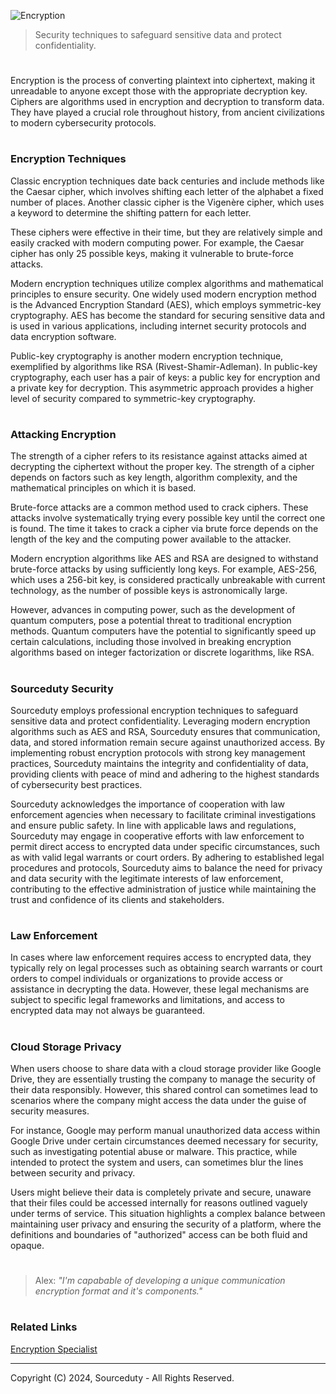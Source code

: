 ![Encryption](https://github.com/sourceduty/Encryption/assets/123030236/1f5e76e5-63ef-4953-bcff-62f93ebaf3dc)

> Security techniques to safeguard sensitive data and protect confidentiality.

#

Encryption is the process of converting plaintext into ciphertext, making it unreadable to anyone except those with the appropriate decryption key. Ciphers are algorithms used in encryption and decryption to transform data. They have played a crucial role throughout history, from ancient civilizations to modern cybersecurity protocols.

#
### Encryption Techniques

Classic encryption techniques date back centuries and include methods like the Caesar cipher, which involves shifting each letter of the alphabet a fixed number of places. Another classic cipher is the Vigenère cipher, which uses a keyword to determine the shifting pattern for each letter.

These ciphers were effective in their time, but they are relatively simple and easily cracked with modern computing power. For example, the Caesar cipher has only 25 possible keys, making it vulnerable to brute-force attacks.

Modern encryption techniques utilize complex algorithms and mathematical principles to ensure security. One widely used modern encryption method is the Advanced Encryption Standard (AES), which employs symmetric-key cryptography. AES has become the standard for securing sensitive data and is used in various applications, including internet security protocols and data encryption software.

Public-key cryptography is another modern encryption technique, exemplified by algorithms like RSA (Rivest-Shamir-Adleman). In public-key cryptography, each user has a pair of keys: a public key for encryption and a private key for decryption. This asymmetric approach provides a higher level of security compared to symmetric-key cryptography.

#
### Attacking Encryption

The strength of a cipher refers to its resistance against attacks aimed at decrypting the ciphertext without the proper key. The strength of a cipher depends on factors such as key length, algorithm complexity, and the mathematical principles on which it is based.

Brute-force attacks are a common method used to crack ciphers. These attacks involve systematically trying every possible key until the correct one is found. The time it takes to crack a cipher via brute force depends on the length of the key and the computing power available to the attacker.

Modern encryption algorithms like AES and RSA are designed to withstand brute-force attacks by using sufficiently long keys. For example, AES-256, which uses a 256-bit key, is considered practically unbreakable with current technology, as the number of possible keys is astronomically large.

However, advances in computing power, such as the development of quantum computers, pose a potential threat to traditional encryption methods. Quantum computers have the potential to significantly speed up certain calculations, including those involved in breaking encryption algorithms based on integer factorization or discrete logarithms, like RSA.

#
### Sourceduty Security

Sourceduty employs professional encryption techniques to safeguard sensitive data and protect confidentiality. Leveraging modern encryption algorithms such as AES and RSA, Sourceduty ensures that communication, data, and stored information remain secure against unauthorized access. By implementing robust encryption protocols with strong key management practices, Sourceduty maintains the integrity and confidentiality of data, providing clients with peace of mind and adhering to the highest standards of cybersecurity best practices.

Sourceduty acknowledges the importance of cooperation with law enforcement agencies when necessary to facilitate criminal investigations and ensure public safety. In line with applicable laws and regulations, Sourceduty may engage in cooperative efforts with law enforcement to permit direct access to encrypted data under specific circumstances, such as with valid legal warrants or court orders. By adhering to established legal procedures and protocols, Sourceduty aims to balance the need for privacy and data security with the legitimate interests of law enforcement, contributing to the effective administration of justice while maintaining the trust and confidence of its clients and stakeholders.

#
### Law Enforcement

In cases where law enforcement requires access to encrypted data, they typically rely on legal processes such as obtaining search warrants or court orders to compel individuals or organizations to provide access or assistance in decrypting the data. However, these legal mechanisms are subject to specific legal frameworks and limitations, and access to encrypted data may not always be guaranteed.

#
### Cloud Storage Privacy

When users choose to share data with a cloud storage provider like Google Drive, they are essentially trusting the company to manage the security of their data responsibly. However, this shared control can sometimes lead to scenarios where the company might access the data under the guise of security measures. 

For instance, Google may perform manual unauthorized data access within Google Drive under certain circumstances deemed necessary for security, such as investigating potential abuse or malware. This practice, while intended to protect the system and users, can sometimes blur the lines between security and privacy. 

Users might believe their data is completely private and secure, unaware that their files could be accessed internally for reasons outlined vaguely under terms of service. This situation highlights a complex balance between maintaining user privacy and ensuring the security of a platform, where the definitions and boundaries of "authorized" access can be both fluid and opaque.

#

> Alex: *"I'm capabable of developing a unique communication encryption format and it's components."*

#
### Related Links

[Encryption Specialist](https://chatgpt.com/g/g-AClVroVDs-encryption-specialist)

***
Copyright (C) 2024, Sourceduty - All Rights Reserved.
